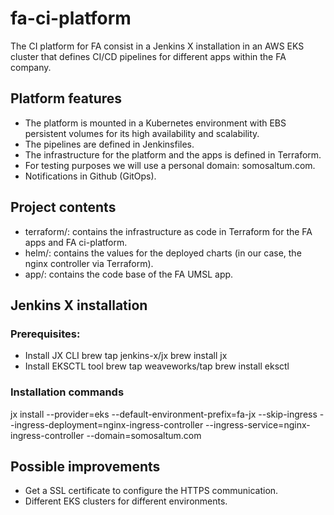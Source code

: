 # fa-ci-platform

The CI platform for FA consist in a Jenkins X installation in an AWS EKS cluster that defines CI/CD pipelines for different apps within the FA company.

## Platform features
- The platform is mounted in a Kubernetes environment with EBS persistent volumes for its high availability and scalability.
- The pipelines are defined in Jenkinsfiles.
- The infrastructure for the platform and the apps is defined in Terraform.
- For testing purposes we will use a personal domain: somosaltum.com.
- Notifications in Github (GitOps).

## Project contents
- terraform/: contains the infrastructure as code in Terraform for the FA apps and FA ci-platform.
- helm/: contains the values for the deployed charts (in our case, the nginx controller via Terraform).
- app/: contains the code base of the FA UMSL app.

## Jenkins X installation
### Prerequisites:
- Install JX CLI
brew tap jenkins-x/jx
brew install jx
- Install EKSCTL tool
brew tap weaveworks/tap
brew install eksctl
### Installation commands
jx install --provider=eks --default-environment-prefix=fa-jx --skip-ingress --ingress-deployment=nginx-ingress-controller --ingress-service=nginx-ingress-controller --domain=somosaltum.com

## Possible improvements
- Get a SSL certificate to configure the HTTPS communication.
- Different EKS clusters for different environments.
